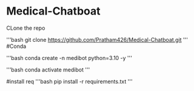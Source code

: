# Medical-Chatboat

CLone the repo

'''bash
git clone https://github.com/Pratham426/Medical-Chatboat.git
'''
#Conda

'''bash
conda create -n medibot python=3.10 -y
'''

'''bash
conda activate medibot
'''


#install req
'''bash
pip install -r requirements.txt
'''